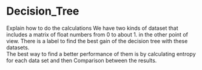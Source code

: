 # Decision_Tree

Explain how to do the calculations
  We have two kinds of dataset that includes a matrix of float numbers from 0 to about 1. in the other point of view. There is a label to find the best gain of the decision tree with these datasets. <br>
  The best way to find a better performance of them is by calculating entropy for each data set and then Comparison between the results.
